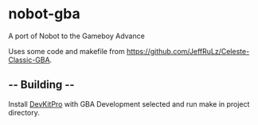 # nobot-gba
A port of Nobot to the Gameboy Advance

Uses some code and makefile from https://github.com/JeffRuLz/Celeste-Classic-GBA.

## -- Building --
Install [DevKitPro](https://devkitpro.org/wiki/Getting_Started) with GBA Development selected and run make in project directory.
